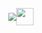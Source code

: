 <div style="display: flex; align-items: center;">
  <img src="https://readme-typing-svg.herokuapp.com?font=Time+New+Roman&color=cyan&size=25&center=true&vCenter=true&width=600&height=100&lines=dsq..&hearts;++;Self-taught+Front-End+Developer,;Computer+Science+Student,;CTF+Newbie,;Active+Learner/Researcher,;Love+to+learn+new+stuffs..<3">
  <img src="https://media.giphy.com/media/hvRJCLFzcasrR4ia7z/giphy.gif" width="35">
</div>
